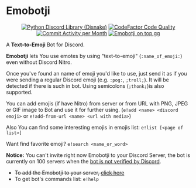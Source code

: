 # Emobotji
<p align="center">
    <a href="https://pypi.org/project/disnake/"><img src="https://img.shields.io/badge/library-Disnake-5865F2.svg?style=flat-square" alt="Python Discord Library (Disnake)" /></a>
    <a href="https://www.codefactor.io/repository/github/thehatkid/emobotji/"><img src="https://www.codefactor.io/repository/github/thehatkid/emobotji/badge?style=flat-square" alt="CodeFactor Code Quality" /></a>
    <a href="https://github.com/thehatkid/emobotji/commits"><img src="https://img.shields.io/github/commit-activity/m/thehatkid/emobotji.svg?style=flat-square" alt="Commit Activity per Month" /></a>
    <a href="https://top.gg/bot/841879090038177792"><img src="https://top.gg/api/widget/servers/841879090038177792.svg" alt="Emobotji on top.gg" /></a>
</p>

A **Text-to-Emoji** Bot for Discord.

**Emobotji** lets You use emotes by using "text-to-emoji" (`:name_of_emoji:`)
even without Discord Nitro.

Once you've found an name of emoji you'd like to use, just send it as if you
were sending a regular Discord emoji (e.g. `:pog:`, `;troll;`).
It will be detected if there is such in bot.
Using semicolons (`;thonk;`)is also supported.

You can add emojis (if have Nitro) from server or from URL with PNG, JPEG or
GIF image to Bot and use it for further using.
(`e!add <name> <discord emoji>` or `e!add-from-url <name> <url with media>`)

Also You can find some interesting emojis in emojis list: `e!list [<page of list>]`

Want find favorite emoji? `e!search <name_or_word>`

**Notice:** You can't invite right now Emobotji to your Discord Server, the bot is
currently on 100 servers when the <u>bot is not verified by Discord</u>.

- ~~To add the Emobotji to your server, [click here](https://discord.com/oauth2/authorize?client_id=841879090038177792&permissions=346176&scope=bot)~~
- To get bot's commands list: `e!help`